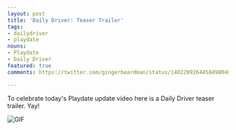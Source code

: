```yaml
---
layout: post
title: 'Daily Driver: Teaser Trailer'
tags:
- dailydriver
- playdate
nouns:
- Playdate
- Daily Driver
featured: true
comments: https://twitter.com/gingerbeardman/status/1402299264458498048

---
```

To celebrate today's Playdate update video here is a Daily Driver teaser trailer. Yay!

![GIF](/images/posts/daily-driver-teaser-trailer.gif#playdate)